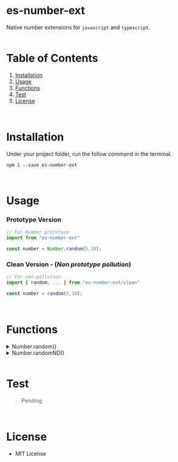 # es-number-ext
Native number extensions for `javascript` and `typescript`.
<br/>
<br/>

# Table of Contents
1. [Installation](#Installation)
2. [Usage](#Usage)
3. [Functions](#Functions)
4. [Test](#Test)
5. [License](#License)
<br/>

# Installation
Under your project folder, run the follow command in the terminal.
```
npm i --save es-number-ext
```
<br/>

# Usage
### Prototype Version
```ts
// For Number prototype
import from "es-number-ext"

const number = Number.random(5,10);
```

### Clean Version - (*Non prototype pollution*) 
```ts
// For non-pollution
import { random, ... } from "es-number-ext/clean"

const number = random(5,10);
```
<br/>

# Functions

<details>
<summary> Number.random() </summary>
<br/>

> Generates a random integer within a specified range.

##### $${\color{gray}Parameters}$$
| Param  | Type | Desc|
| - | - | - |
| size  | number  | The size of the range. |

##### $${\color{gray}Return}$$
| Type | Desc|
| - | - |
| number  | A random integer in the range from 0. |

#### $${\color{gray}Example}$$
```ts
Number.random(3)   // might return 2 (0 ~ 2)
Number.random(-3)  // might return -2 (-3 ~ -1)
```

-----

##### ${\color{gray}Parameters}$
| Param  | Type | Desc|
| - | - | - |
| min  | number  | The lower bound of the range. |
| max  | number  | The upper bound of the range. |

##### ${\color{gray}Return}$
| Type | Desc|
| - | - |
| number  | A random integer in the range from min to max - 1. |

#### ${\color{gray}Example}$
```ts
Number.random(1, 5)    // might return 4 (1 ~ 4) 
Number.random(-5, -1)  // might return -2 (-5 ~ -2)
```

-----
</details>

<details>
<summary> Number.randomND()</summary>  
<br/>

> Generates a random number based on mean and sd (normal distribution).

##### ${\color{gray}Parameters}$
| Param  | Type | Desc|
| - | - | - |
| mean  | number  | Mean for normal distribution. |
| sd  | number  | Standard deviation for normal distribution. |

##### ${\color{gray}Return}$
| Type | Desc|
| - | - |
| number  | A random number base on normal distribution |

#### ${\color{gray}Example}$
```ts
Number.randomND(3, 1)     // might return 3.5 
Number.randomND(3.2, 0)   // might return 3.2
```
-----
</details>
<br/>

# Test
> Pending
<br/>

# License
- MIT License
<br/>

